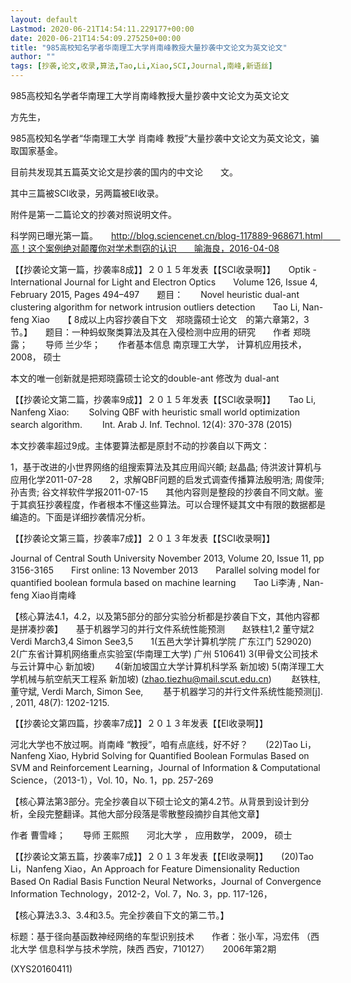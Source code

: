 ```yaml
---
layout: default
Lastmod: 2020-06-21T14:54:11.229177+00:00
date: 2020-06-21T14:54:09.275250+00:00
title: "985高校知名学者华南理工大学肖南峰教授大量抄袭中文论文为英文论文"
author: ""
tags: [抄袭,论文,收录,算法,Tao,Li,Xiao,SCI,Journal,南峰,新语丝]
---
```


985高校知名学者华南理工大学肖南峰教授大量抄袭中文论文为英文论文

方先生，

985高校知名学者“华南理工大学 肖南峰 教授”大量抄袭中文论文为英文论文，骗取国家基金。

目前共发现其五篇英文论文是抄袭的国内的中文论　　文。

其中三篇被SCI收录，另两篇被EI收录。

附件是第一二篇论文的抄袭对照说明文件。

科学网已曝光第一篇。　　http://blog.sciencenet.cn/blog-117889-968671.html　　高！这个案例绝对颠覆你对学术剽窃的认识　　喻海良，2016-04-08

【【抄袭论文第一篇，抄袭率8成】】２０１５年发表【【SCI收录啊】】　　Optik - International Journal for Light and Electron Optics　　Volume 126, Issue 4, February 2015, Pages 494–497　　题目：　　Novel heuristic dual-ant clustering algorithm for network intrusion outliers detection　　Tao Li, Nan-feng Xiao　　【 8成以上内容抄袭自下文　郑晓露硕士论文　的第六章第2，3节。】　　题目：一种蚂蚁聚类算法及其在入侵检测中应用的研究　　作者 郑晓露；　　导师 兰少华；　　作者基本信息 南京理工大学， 计算机应用技术， 2008， 硕士

本文的唯一创新就是把郑晓露硕士论文的double-ant 修改为 dual-ant

【【抄袭论文第二篇，抄袭率9成】】２０１５年发表【【SCI收录啊】】　　Tao Li, Nanfeng Xiao: 　　Solving QBF with heuristic small world optimization search algorithm. 　　Int. Arab J. Inf. Technol. 12(4): 370-378 (2015)

本文抄袭率超过9成。主体要算法都是原封不动的抄袭自以下两文：

1，基于改进的小世界网络的组搜索算法及其应用阎兴頔; 赵晶晶; 侍洪波计算机与应用化学2011-07-28　　2，求解QBF问题的启发式调查传播算法殷明浩; 周俊萍; 孙吉贵; 谷文祥软件学报2011-07-15　　其他内容则是整段的抄袭自不同文献。鉴于其疯狂抄袭程度，作者根本不懂这些算法。可以合理怀疑其文中有限的数据都是编造的。下面是详细抄袭情况分析。

【【抄袭论文第三篇，抄袭率7成】】２０１３年发表【【SCI收录啊】】

Journal of Central South University November 2013, Volume 20, Issue 11, pp 3156-3165　　First online: 13 November 2013　　Parallel solving model for quantified boolean formula based on machine learning　　Tao Li李涛 , Nan-feng Xiao肖南峰

【核心算法4.1，4.2，以及第5部分的部分实验分析都是抄袭自下文，其他内容都是拼凑抄袭】　　基于机器学习的并行文件系统性能预测　　赵铁柱1,2 董守斌2 Verdi March3,4 Simon See3,5　　1(五邑大学计算机学院 广东江门 529020) 2(广东省计算机网络重点实验室(华南理工大学) 广州 510641) 3(甲骨文公司技术与云计算中心 新加坡) 　　4(新加坡国立大学计算机科学系 新加坡) 5(南洋理工大学机械与航空航天工程系 新加坡) (zhao.tiezhu@mail.scut.edu.cn) 　　赵铁柱, 董守斌, Verdi March, Simon See, 　　基于机器学习的并行文件系统性能预测[j]. , 2011, 48(7): 1202-1215.

【【抄袭论文第四篇，抄袭率7成】】２０１３年发表【【EI收录啊】】

河北大学也不放过啊。肖南峰 “教授”，咱有点底线，好不好？　　(22)Tao Li，Nanfeng Xiao, Hybrid Solving for Quantified Boolean Formulas Based on SVM and Reinforcement Learning，Journal of Information & Computational Science，（2013-1），Vol. 10，No. 1，pp. 257-269

【核心算法第3部分。完全抄袭自以下硕士论文的第4.2节。从背景到设计到分析，全段完整翻译。其他大部分段落是零散整段摘抄自其他文章】

作者 曹雪峰；　　导师 王熙照　　河北大学 ， 应用数学， 2009， 硕士

【【抄袭论文第五篇，抄袭率7成】】２０１３年发表【【EI收录啊】】　　(20)Tao Li，Nanfeng Xiao，An Approach for Feature Dimensionality Reduction Based On Radial Basis Function Neural Networks，Journal of Convergence Information Technology，2012-2，Vol. 7，No. 3，pp. 117-126，

【核心算法3.3、3.4和3.5。完全抄袭自下文的第二节。】

标题：基于径向基函数神经网络的车型识别技术　　作者：张小军，冯宏伟 （西北大学 信息科学与技术学院，陕西 西安，710127）　　2006年第2期

(XYS20160411)

